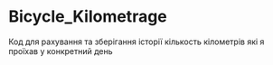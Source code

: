 # Bicycle_Kilometrage
Код для рахування та зберігання історії кількость кілометрів які я проїхав у конкретний день
